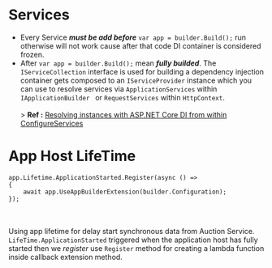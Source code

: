 # Services
- Every Service ***must be add before*** `var app = builder.Build();` run otherwise will not work cause after that code DI container is considered frozen.
- After `var app = builder.Build();` mean ***fully builded***. The `IServiceCollection` interface is used for building a dependency injection container gets composed to an `IServiceProvider` instance which you can use to resolve services via `ApplicationServices` within `IApplicationBuilder ` or `RequestServices` within `HttpContext`. <br><br> > **Ref :** [Resolving instances with ASP.NET Core DI from within ConfigureServices](https://stackoverflow.com/questions/32459670/resolving-instances-with-asp-net-core-di-from-within-configureservices)
# App Host LifeTime
```
app.Lifetime.ApplicationStarted.Register(async () =>
{
    await app.UseAppBuilderExtension(builder.Configuration);
});
```
<br> <br> Using app lifetime for delay start synchronous data from Auction Service. `LifeTime.ApplicationStarted` triggered when the application host has fully started then we *register* use `Register` method for creating a lambda function inside callback extension method.
<p>